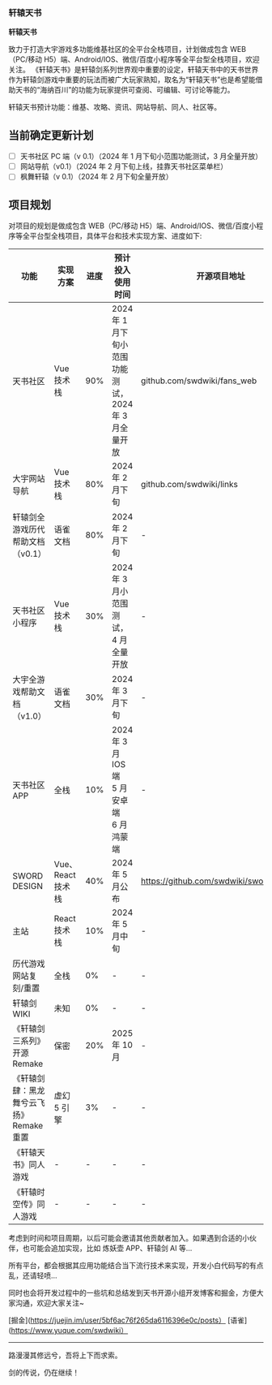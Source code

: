 ### 轩辕天书

<strong>轩辕天书</strong>

致力于打造大宇游戏多功能维基社区的全平台全栈项目，计划做成包含 WEB（PC/移动 H5）端、Android/IOS、微信/百度小程序等全平台型全栈项目，欢迎关注。
《轩辕天书》是轩辕剑系列世界观中重要的设定，轩辕天书中的天书世界作为轩辕剑游戏中重要的玩法而被广大玩家熟知，取名为“轩辕天书”也是希望能借助天书的“海纳百川”的功能为玩家提供可查阅、可编辑、可讨论等能力。

轩辕天书预计功能：维基、攻略、资讯、网站导航、同人、社区等。

## 当前确定更新计划

- [ ] 天书社区 PC 端（v 0.1）（2024 年 1 月下旬小范围功能测试，3 月全量开放）
- [ ] 网站导航（v0.1）（2024 年 2 月下旬上线，挂靠天书社区菜单栏）
- [ ] 枫舞轩辕（v 0.1）（2024 年 2 月下旬全量开放）

## 项目规划

对项目的规划是做成包含 WEB（PC/移动 H5）端、Android/IOS、微信/百度小程序等全平台型全栈项目，具体平台和技术实现方案、进度如下:

| 功能                                    | 实现方案          | 进度 | 预计投入使用时间                                     | 开源项目地址                            |
| --------------------------------------- | ----------------- | ---- | ---------------------------------------------------- | --------------------------------------- |
| 天书社区                                | Vue 技术栈        | 90%  | 2024 年 1 月下旬小范围功能测试，2024 年 3 月全量开放 | github.com/swdwiki/fans_web             |
| 大宇网站导航                            | Vue 技术栈        | 80%  | 2024 年 2 月下旬                                     | github.com/swdwiki/links                |
| 轩辕剑全游戏历代帮助文档（v0.1）        | 语雀文档          | 80%  | 2024 年 2 月下旬                                     | -                                       |
| 天书社区小程序                          | Vue 技术栈        | 30%  | 2024 年 3 月小范围测试，4 月全量开放                 | -                                       |
| 大宇全游戏帮助文档（v1.0）              | 语雀文档          | 30%  | 2024 年 3 月下旬                                     | -                                       |
| 天书社区 APP                            | 全栈              | 10%  | 2024 年 3 月 IOS 端<br>5 月安卓端<br>6 月鸿蒙端      | -                                       |
| SWORD DESIGN                            | Vue、React 技术栈 | 40%  | 2024 年 5 月公布                                     | https://github.com/swdwiki/sword_design |
| 主站                                    | React 技术栈      | 10%  | 2024 年 5 月中旬                                     | -                                       |
| 历代游戏网站复刻/重置                   | 全栈              | 0%   | -                                                    | -                                       |
| 轩辕剑 WIKI                             | 未知              | 0%   | -                                                    | -                                       |
| 《轩辕剑三系列》开源 Remake             | 保密              | 20%  | 2025 年 10 月                                        | -                                       |
| 《轩辕剑肆：黑龙舞兮云飞扬》Remake 重置 | 虚幻 5 引擎       | 3%   | -                                                    | -                                       |
| 《轩辕天书》同人游戏                    | -                 | -    | -                                                    | -                                       |
| 《轩辕时空传》同人游戏                  | -                 | -    | -                                                    | -                                       |

考虑到时间和项目周期，以后可能会邀请其他贡献者加入。如果遇到合适的小伙伴，也可能会追加实现，比如 炼妖壶 APP、轩辕剑 AI 等…

所有平台，都会根据其应用功能结合当下流行技术来实现，开发小白代码写的有点乱，还请轻喷...

同时也会将开发过程中的一些坑和总结发到天书开源小组开发博客和掘金，方便大家沟通，欢迎大家关注~

[掘金](https://juejin.im/user/5bf6ac76f265da6116396e0c/posts）
[语雀](https://www.yuque.com/swdwiki）

---

路漫漫其修远兮，吾将上下而求索。

剑的传说，仍在继续！
